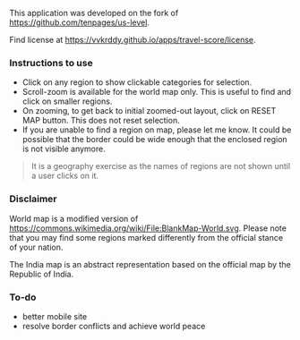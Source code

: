 This application was developed on the fork of https://github.com/tenpages/us-level.

Find license at https://vvkrddy.github.io/apps/travel-score/license.

### Instructions to use

- Click on any region to show clickable categories for selection.
- Scroll-zoom is available for the world map only. This is useful to find and click on smaller regions.
- On zooming, to get back to initial zoomed-out layout, click on RESET MAP button. This does not reset selection.
- If you are unable to find a region on map, please let me know. It could be possible that the border could be wide enough that the enclosed region is not visible anymore.

> It is a geography exercise as the names of regions are not shown until a user clicks on it.

### Disclaimer

World map is a modified version of https://commons.wikimedia.org/wiki/File:BlankMap-World.svg. Please note that you may find some regions marked differently from the official stance of your nation.

The India map is an abstract representation based on the official map by the Republic of India.

### To-do
 
- better mobile site
- resolve border conflicts and achieve world peace